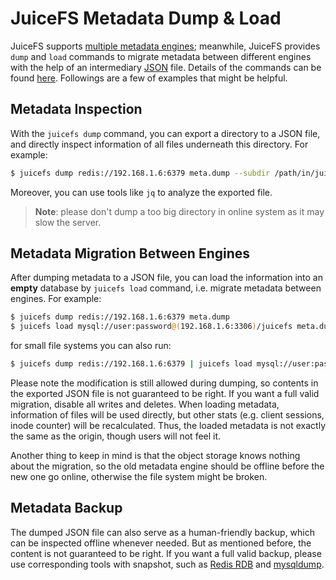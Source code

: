 # JuiceFS Metadata Dump & Load

JuiceFS supports [multiple metadata engines](databases_for_metadata.md); meanwhile, JuiceFS provides `dump` and `load` commands to migrate metadata between different engines with the help of an intermediary [JSON](https://www.json.org/json-en.html) file. Details of the commands can be found [here](command_reference.md#juicefs-dump). Followings are a few of examples that might be helpful.

## Metadata Inspection

With the `juicefs dump` command, you can export a directory to a JSON file, and directly inspect information of all files underneath this directory. For example:

```bash
$ juicefs dump redis://192.168.1.6:6379 meta.dump --subdir /path/in/juicefs
```

Moreover, you can use tools like `jq` to analyze the exported file.

> **Note**: please don't dump a too big directory in online system as it may slow the server.

## Metadata Migration Between Engines

After dumping metadata to a JSON file, you can load the information into an **empty** database by `juicefs load` command, i.e. migrate metadata between engines. For example:

```bash
$ juicefs dump redis://192.168.1.6:6379 meta.dump
$ juicefs load mysql://user:password@(192.168.1.6:3306)/juicefs meta.dump
```

for small file systems you can also run:

```bash
$ juicefs dump redis://192.168.1.6:6379 | juicefs load mysql://user:password@(192.168.1.6:3306)/juicefs
```

Please note the modification is still allowed during dumping, so contents in the exported JSON file is not guaranteed to be right. If you want a full valid migration, disable all writes and deletes. When loading metadata, information of files will be used directly, but other stats (e.g. client sessions, inode counter) will be recalculated. Thus, the loaded metadata is not exactly the same as the origin, though users will not feel it.

Another thing to keep in mind is that the object storage knows nothing about the migration, so the old metadata engine should be offline before the new one go online, otherwise the file system might be broken.

## Metadata Backup

The dumped JSON file can also serve as a human-friendly backup, which can be inspected offline whenever needed. But as mentioned before, the content is not guaranteed to be right. If you want a full valid backup, please use corresponding tools with snapshot, such as [Redis RDB](https://redis.io/topics/persistence#backing-up-redis-data) and [mysqldump](https://dev.mysql.com/doc/mysql-backup-excerpt/5.7/en/mysqldump-sql-format.html).

